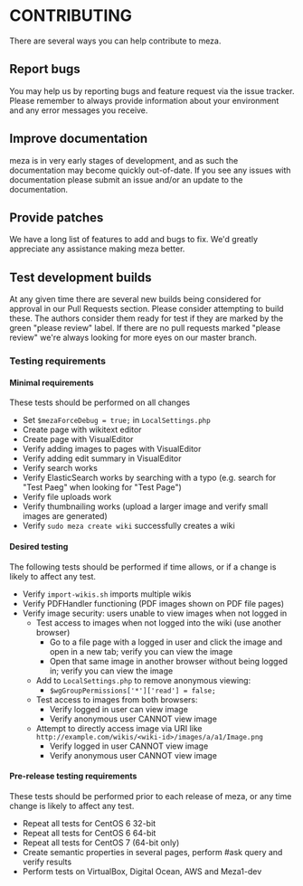 CONTRIBUTING
============

There are several ways you can help contribute to meza.

## Report bugs

You may help us by reporting bugs and feature request via the issue tracker. Please remember to always provide information about your environment and any error messages you receive.

## Improve documentation

meza is in very early stages of development, and as such the documentation may become quickly out-of-date. If you see any issues with documentation please submit an issue and/or an update to the documentation.

## Provide patches

We have a long list of features to add and bugs to fix. We'd greatly appreciate any assistance making meza better.

## Test development builds

At any given time there are several new builds being considered for approval in our Pull Requests section. Please consider attempting to build these. The authors consider them ready for test if they are marked by the green "please review" label. If there are no pull requests marked "please review" we're always looking for more eyes on our master branch.

### Testing requirements

#### Minimal requirements

These tests should be performed on all changes

* Set `$mezaForceDebug = true;` in `LocalSettings.php`
* Create page with wikitext editor
* Create page with VisualEditor
* Verify adding images to pages with VisualEditor
* Verify adding edit summary in VisualEditor
* Verify search works
* Verify ElasticSearch works by searching with a typo (e.g. search for "Test Paeg" when looking for "Test Page")
* Verify file uploads work
* Verify thumbnailing works (upload a larger image and verify small images are generated)
* Verify `sudo meza create wiki` successfully creates a wiki

#### Desired testing

The following tests should be performed if time allows, or if a change is likely to affect any test.

* Verify `import-wikis.sh` imports multiple wikis
* Verify PDFHandler functioning (PDF images shown on PDF file pages)
* Verify image security: users unable to view images when not logged in
  * Test access to images when not logged into the wiki (use another browser)
    * Go to a file page with a logged in user and click the image and open in a new tab; verify you can view the image
    * Open that same image in another browser without being logged in; verify you can view the image
  * Add to `LocalSettings.php` to remove anonymous viewing:
    * `$wgGroupPermissions['*']['read'] = false;`
  * Test access to images from both browsers:
    * Verify logged in user can view image
    * Verify anonymous user CANNOT view image
  * Attempt to directly access image via URI like `http://example.com/wikis/<wiki-id>/images/a/a1/Image.png`
    * Verify logged in user CANNOT view image
    * Verify anonymous user CANNOT view image

#### Pre-release testing requirements

These tests should be performed prior to each release of meza, or any time  change is likely to affect any test.

* Repeat all tests for CentOS 6 32-bit
* Repeat all tests for CentOS 6 64-bit
* Repeat all tests for CentOS 7 (64-bit only)
* Create semantic properties in several pages, perform #ask query and verify results
* Perform tests on VirtualBox, Digital Ocean, AWS and Meza1-dev
